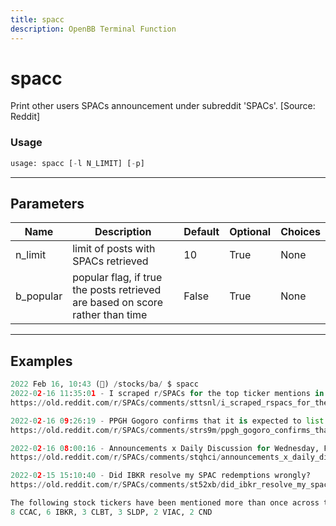 ```yaml
---
title: spacc
description: OpenBB Terminal Function
---
```


# spacc

Print other users SPACs announcement under subreddit 'SPACs'. [Source: Reddit]

### Usage 
```python
usage: spacc [-l N_LIMIT] [-p]
```
---
## Parameters

| Name | Description | Default | Optional | Choices |
| ---- | ----------- | ------- | -------- | ------- |
| n_limit | limit of posts with SPACs retrieved | 10 | True | None |
| b_popular | popular flag, if true the posts retrieved are based on score rather than time | False | True | None |
---
## Examples

```python
2022 Feb 16, 10:43 (🦋) /stocks/ba/ $ spacc
2022-02-16 11:35:01 - I scraped r/SPACs for the top ticker mentions in the last 24H. Here are the results (Wednesday February 16, 2022)
https://old.reddit.com/r/SPACs/comments/sttsnl/i_scraped_rspacs_for_the_top_ticker_mentions_in/

2022-02-16 09:26:19 - PPGH Gogoro confirms that it is expected to list overseas in the first quarter of this year
https://old.reddit.com/r/SPACs/comments/strs9m/ppgh_gogoro_confirms_that_it_is_expected_to_list/

2022-02-16 08:00:16 - Announcements x Daily Discussion for Wednesday, February 16, 2022
https://old.reddit.com/r/SPACs/comments/stqhci/announcements_x_daily_discussion_for_wednesday/

2022-02-15 15:10:40 - Did IBKR resolve my SPAC redemptions wrongly?
https://old.reddit.com/r/SPACs/comments/st52xb/did_ibkr_resolve_my_spac_redemptions_wrongly/

The following stock tickers have been mentioned more than once across the previous SPACs:
8 CCAC, 6 IBKR, 3 CLBT, 3 SLDP, 2 VIAC, 2 CND
```

